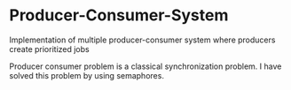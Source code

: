 # Producer-Consumer-System
Implementation of multiple producer-consumer system where producers create prioritized jobs


Producer consumer problem is a classical synchronization problem. I have solved this problem by using semaphores.
